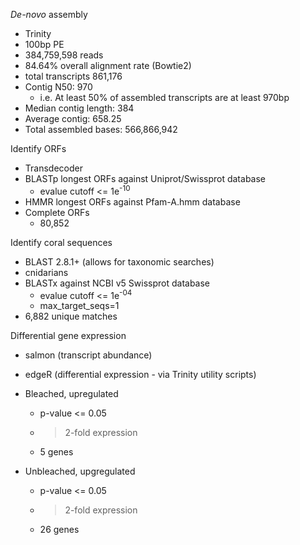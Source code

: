 _De-novo_ assembly

- Trinity
- 100bp PE
- 384,759,598 reads
- 84.64% overall alignment rate (Bowtie2)
- total transcripts 861,176
- Contig N50: 970
  - i.e. At least 50% of assembled transcripts are at least 970bp
- Median contig length: 384
- Average contig: 658.25
- Total assembled bases: 566,866,942

Identify ORFs

- Transdecoder
- BLASTp longest ORFs against Uniprot/Swissprot database
    - evalue cutoff <= 1e<sup>-10</sup>
- HMMR longest ORFs against Pfam-A.hmm database
- Complete ORFs
  - 80,852

Identify coral sequences

- BLAST 2.8.1+ (allows for taxonomic searches)
- cnidarians
- BLASTx against NCBI v5 Swissprot database
  - evalue cutoff <= 1e<sup>-04</sup>
  - max_target_seqs=1
- 6,882 unique matches

Differential gene expression

- salmon (transcript abundance)
- edgeR (differential expression - via Trinity utility scripts)
- Bleached, upregulated
  - p-value <= 0.05
  - > 2-fold expression
  - 5 genes

- Unbleached, upgregulated
  - p-value <= 0.05
  - > 2-fold expression
  - 26 genes
